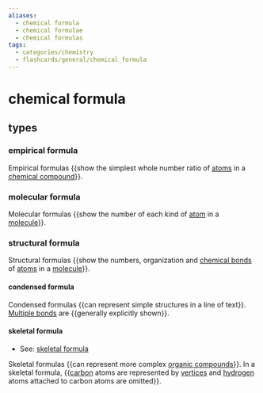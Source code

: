 ```yaml
---
aliases:
  - chemical formula
  - chemical formulae
  - chemical formulas
tags:
  - categories/chemistry
  - flashcards/general/chemical_formula
---
```


# chemical formula

## types

### empirical formula

Empirical formulas {{show the simplest whole number ratio of [atoms](atom.md) in a [chemical compound](chemical%20compound.md)}}.

### molecular formula

Molecular formulas {{show the number of each kind of [atom](atom.md) in a [molecule](molecule.md)}}.

### structural formula

Structural formulas {{show the numbers, organization and [chemical bonds](chemical%20bond.md) of [atoms](atom.md) in a [molecule](molecule.md)}}.

#### condensed formula

Condensed formulas {{can represent simple structures in a line of text}}. [Multiple bonds](bond%20order.md) are {{generally explicitly shown}}.

#### skeletal formula

- See: [skeletal formula](skeletal%20formula.md)

Skeletal formulas {{can represent more complex [organic compounds](organic%20compound.md)}}. In a skeletal formula, {{[carbon](carbon.md) atoms are represented by [vertices](vertx%20(geometry).md) and [hydrogen](hydrogen.md) atoms attached to carbon atoms are omitted}}.
